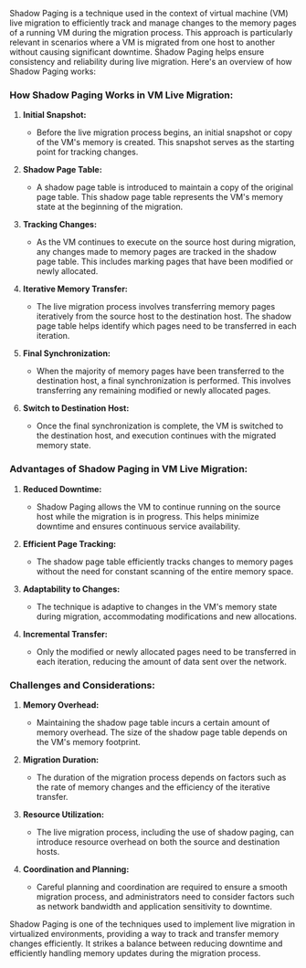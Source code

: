 Shadow Paging is a technique used in the context of virtual machine (VM) live migration to efficiently track and manage changes to the memory pages of a running VM during the migration process. This approach is particularly relevant in scenarios where a VM is migrated from one host to another without causing significant downtime. Shadow Paging helps ensure consistency and reliability during live migration. Here's an overview of how Shadow Paging works:

### How Shadow Paging Works in VM Live Migration:

1. **Initial Snapshot:**
   - Before the live migration process begins, an initial snapshot or copy of the VM's memory is created. This snapshot serves as the starting point for tracking changes.

2. **Shadow Page Table:**
   - A shadow page table is introduced to maintain a copy of the original page table. This shadow page table represents the VM's memory state at the beginning of the migration.

3. **Tracking Changes:**
   - As the VM continues to execute on the source host during migration, any changes made to memory pages are tracked in the shadow page table. This includes marking pages that have been modified or newly allocated.

4. **Iterative Memory Transfer:**
   - The live migration process involves transferring memory pages iteratively from the source host to the destination host. The shadow page table helps identify which pages need to be transferred in each iteration.

5. **Final Synchronization:**
   - When the majority of memory pages have been transferred to the destination host, a final synchronization is performed. This involves transferring any remaining modified or newly allocated pages.

6. **Switch to Destination Host:**
   - Once the final synchronization is complete, the VM is switched to the destination host, and execution continues with the migrated memory state.

### Advantages of Shadow Paging in VM Live Migration:

1. **Reduced Downtime:**
   - Shadow Paging allows the VM to continue running on the source host while the migration is in progress. This helps minimize downtime and ensures continuous service availability.

2. **Efficient Page Tracking:**
   - The shadow page table efficiently tracks changes to memory pages without the need for constant scanning of the entire memory space.

3. **Adaptability to Changes:**
   - The technique is adaptive to changes in the VM's memory state during migration, accommodating modifications and new allocations.

4. **Incremental Transfer:**
   - Only the modified or newly allocated pages need to be transferred in each iteration, reducing the amount of data sent over the network.

### Challenges and Considerations:

1. **Memory Overhead:**
   - Maintaining the shadow page table incurs a certain amount of memory overhead. The size of the shadow page table depends on the VM's memory footprint.

2. **Migration Duration:**
   - The duration of the migration process depends on factors such as the rate of memory changes and the efficiency of the iterative transfer.

3. **Resource Utilization:**
   - The live migration process, including the use of shadow paging, can introduce resource overhead on both the source and destination hosts.

4. **Coordination and Planning:**
   - Careful planning and coordination are required to ensure a smooth migration process, and administrators need to consider factors such as network bandwidth and application sensitivity to downtime.

Shadow Paging is one of the techniques used to implement live migration in virtualized environments, providing a way to track and transfer memory changes efficiently. It strikes a balance between reducing downtime and efficiently handling memory updates during the migration process.
